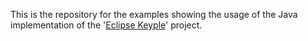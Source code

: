This is the repository for the examples showing the usage of the Java implementation of the '[Eclipse Keyple](https://keyple.org/)' project.
